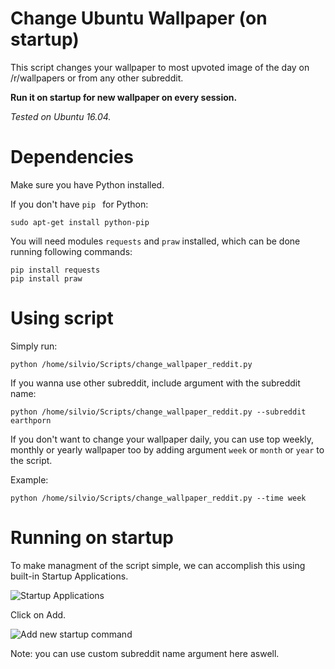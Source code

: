 # Change Ubuntu Wallpaper (on startup)
This script changes your wallpaper to most upvoted image of the day on /r/wallpapers or from any other subreddit.


**Run it on startup for new wallpaper on every session.**

*Tested on Ubuntu 16.04.*

Dependencies
=======
Make sure you have Python installed.

If you don't have ```pip ``` for Python:
```
sudo apt-get install python-pip
```

You will need modules ```requests``` and ```praw``` installed, which can be done running following commands:

```
pip install requests
pip install praw
```

Using script
=======

Simply run:
```
python /home/silvio/Scripts/change_wallpaper_reddit.py 
```

If you wanna use other subreddit, include argument with the subreddit name:
```
python /home/silvio/Scripts/change_wallpaper_reddit.py --subreddit earthporn
```

If you don't want to change your wallpaper daily, you can use top weekly, monthly or yearly wallpaper too by adding argument ```week``` or ```month``` or ```year``` to the script.

Example:
```
python /home/silvio/Scripts/change_wallpaper_reddit.py --time week 
```

Running on startup
=======
To make managment of the script simple, we can accomplish this using built-in Startup Applications.

![Startup Applications](http://i.imgur.com/NDFmFd9.png)


Click on Add.

![Add new startup command](http://i.imgur.com/uFqQ8ky.png)

Note: you can use custom subreddit name argument here aswell.

